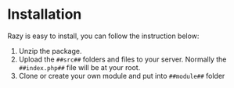 # Installation
Razy is easy to install, you can follow the instruction below:

1. Unzip the package.
2. Upload the ``##src##`` folders and files to your server. Normally the ``##index.php##`` file will be at your root.
3. Clone or create your own module and put into ``##module##`` folder
